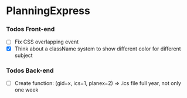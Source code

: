 # PlanningExpress

### Todos Front-end

 - [ ] Fix CSS overlapping event
 - [x] Think about a className system to show different color for different subject
 
### Todos Back-end

 - [ ] Create function: (gid=x, ics=1, planex=2) => .ics file full year, not only one week